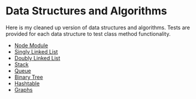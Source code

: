 # Data Structures and Algorithms

Here is my cleaned up version of data structures and algorithms. Tests are
provided for each data structure to test class method functionality.

- [Node Module]()
- [Singly Linked List]()
- [Doubly Linked List]()
- [Stack]()
- [Queue]()
- [Binary Tree]()
- [Hashtable]()
- [Graphs]()
